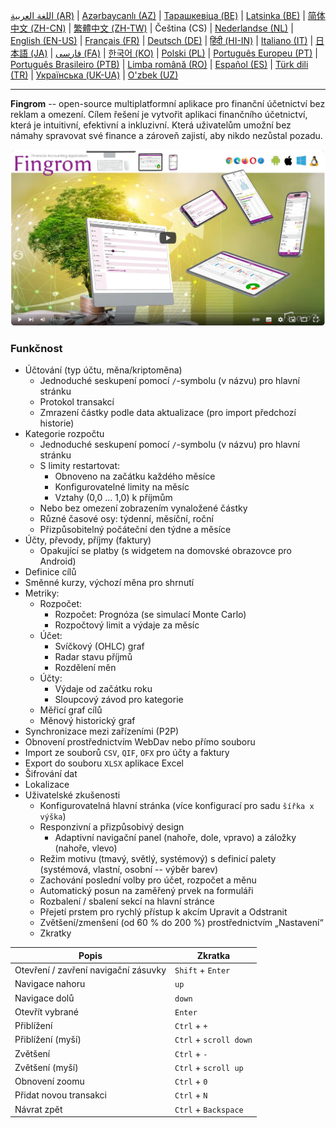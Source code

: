 [اللغة العربية (AR)](./about_ar.md) |
[Azərbaycanlı (AZ)](./about_az.md) |
[Тарашкевіца (BE)](./about_be.md) |
[Latsinka (BE)](./about_be_EU.md) |
[简体中文 (ZH-CN)](./about_zh.md) |
[繁體中文 (ZH-TW)](./about_zh_TW.md) |
Čeština (CS) |
[Nederlandse (NL)](./about_nl.md) |
[English (EN-US)](./about_en.md) |
[Français (FR)](./about_fr.md) |
[Deutsch (DE)](./about_de.md) |
[हिंदी (HI-IN)](./about_hi.md) |
[Italiano (IT)](./about_it.md) |
[日本語 (JA)](./about_ja.md) |
[فارسی (FA)](./about_fa.md) |
[한국어 (KO)](./about_ko.md) |
[Polski (PL)](./about_pl.md) |
[Português Europeu (PT)](./about_pt.md) |
[Português Brasileiro (PTB)](./about_pt_BR.md) |
[Limba română (RO)](./about_ro.md) |
[Español (ES)](./about_es.md) |
[Türk dili (TR)](./about_tr.md) |
[Українська (UK-UA)](./about_uk.md) |
[O'zbek (UZ)](./about_uz.md)

---

**Fingrom** -- open-source multiplatformní aplikace pro finanční účetnictví bez reklam a omezení.
Cílem řešení je vytvořit aplikaci finančního účetnictví, která je intuitivní, efektivní a inkluzivní. 
Která uživatelům umožní bez námahy spravovat své finance a zároveň zajistí, aby nikdo nezůstal pozadu.

[![Podívejte se na video](../images/presentation_en.png)](https://youtu.be/sNTbpILLsOw)

### Funkčnost
- Účtování (typ účtu, měna/kriptoměna)
  - Jednoduché seskupení pomocí `/`-symbolu (v názvu) pro hlavní stránku
  - Protokol transakcí
  - Zmrazení částky podle data aktualizace (pro import předchozí historie)
- Kategorie rozpočtu
  - Jednoduché seskupení pomocí `/`-symbolu (v názvu) pro hlavní stránku
  - S limity restartovat:
    - Obnoveno na začátku každého měsíce
    - Konfigurovatelné limity na měsíc
    - Vztahy (0,0 ... 1,0) k příjmům
  - Nebo bez omezení zobrazením vynaložené částky
  - Různé časové osy: týdenní, měsíční, roční
  - Přizpůsobitelný počáteční den týdne a měsíce
- Účty, převody, příjmy (faktury)
  - Opakující se platby (s widgetem na domovské obrazovce pro Android)
- Definice cílů
- Směnné kurzy, výchozí měna pro shrnutí
- Metriky: 
  - Rozpočet:
    - Rozpočet: Prognóza (se simulací Monte Carlo)
    - Rozpočtový limit a výdaje za měsíc
  - Účet:
    - Svíčkový (OHLC) graf
    - Radar stavu příjmů
    - Rozdělení měn
  - Účty:
    - Výdaje od začátku roku
    - Sloupcový závod pro kategorie
  - Měřicí graf cílů
  - Měnový historický graf
- Synchronizace mezi zařízeními (P2P) 
- Obnovení prostřednictvím WebDav nebo přímo souboru
- Import ze souborů `CSV`, `QIF`, `OFX` pro účty a faktury
- Export do souboru `XLSX` aplikace Excel
- Šifrování dat
- Lokalizace
- Uživatelské zkušenosti
  - Konfigurovatelná hlavní stránka (více konfigurací pro sadu `šířka x výška`)
  - Responzivní a přizpůsobivý design
    - Adaptivní navigační panel (nahoře, dole, vpravo) a záložky (nahoře, vlevo)
  - Režim motivu (tmavý, světlý, systémový) s definicí palety (systémová, vlastní, osobní -- výběr barev)
  - Zachování poslední volby pro účet, rozpočet a měnu
  - Automatický posun na zaměřený prvek na formuláři
  - Rozbalení / sbalení sekcí na hlavní stránce
  - Přejetí prstem pro rychlý přístup k akcím Upravit a Odstranit
  - Zvětšení/zmenšení (od 60 % do 200 %) prostřednictvím „Nastavení“
  - Zkratky

| Popis | Zkratka
| ------------------------------------ | ------------------------------ |
| Otevření / zavření navigační zásuvky | `Shift` + `Enter`              |
| Navigace nahoru                      | `up`                           |
| Navigace dolů                        | `down`                         |
| Otevřít vybrané                      | `Enter`                        |
| Přiblížení                           | `Ctrl` + `+`                   |
| Přiblížení (myší)                    | `Ctrl` + `scroll down`         |
| Zvětšení                             | `Ctrl` + `-`                   |
| Zvětšení (myší)                      | `Ctrl` + `scroll up`           |
| Obnovení zoomu                       | `Ctrl` + `0`                   |
| Přidat novou transakci               | `Ctrl` + `N`                   |
| Návrat zpět                          | `Ctrl` + `Backspace`           |
<!--
| Upravit vybranou položku             | `Ctrl` + `E`                   |
| Smazání vybrané položky              | `Ctrl` + `D`                   |
-->
